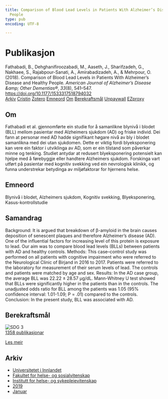 ```yaml
---
title: Comparison of Blood Lead Levels in Patients With Alzheimer’s Disease and Healthy
  People
type: pub
encoding: UTF-8

---
```

<h1>Publikasjon</h1>
<article id="csl-bib-container-JFIY4XZN" class="csl-bib-container">
  <div class="csl-bib-body"> <div class="csl-entry">Fathabadi, B., Dehghanifiroozabadi, M., Aaseth, J., Sharifzadeh, G., Nakhaee, S., Rajabpour-Sanati, A., Amirabadizadeh, A., &#38; Mehrpour, O. (2018). Comparison of Blood Lead Levels in Patients With Alzheimer’s Disease and Healthy People. <i>American Journal of Alzheimer’s Disease &#38;amp; Other Dementias®</i>, <i>33</i>(8), 541–547. <a href="https://doi.org/10.1177/1533317518794032">https://doi.org/10.1177/1533317518794032</a></div> </div>
  <div class="csl-bib-buttons">
    <a href="#taxonomy-article-JFIY4XZN" alt="archive" class="csl-bib-button">Arkiv</a>
    <a href="https://app.cristin.no/results/show.jsf?id=1652309" alt="Cristin" class="csl-bib-button">Cristin</a>
    <a href="http://zotero.org/groups/5881554/items/JFIY4XZN" alt="Zotero" class="csl-bib-button">Zotero</a>
    <a href="#keywords-article-JFIY4XZN" alt="keywords" class="csl-bib-button">Emneord</a>
    <a href="#about-article-JFIY4XZN" alt="about_pub" class="csl-bib-button">Om</a>
    <a href="#sdg-article-JFIY4XZN" alt="sdg" class="csl-bib-button">Berekraftsmål</a>
    <a href="https://doi.org/10.1177/1533317518794032" alt="Unpaywall" class="csl-bib-button">Unpaywall</a>
    <a href="https://doi.org/10.1177/1533317518794032" alt="EZproxy" class="csl-bib-button">EZproxy</a>
  </div>
  <div id="csl-bib-meta-container-JFIY4XZN"></div>
</article>
<div id="csl-bib-meta-JFIY4XZN" class="csl-bib-meta">
  <article id="about-article-JFIY4XZN" class="about_pub-article">
    <h1>Om</h1>
    Fathabadi et al. gjennomførte ein studie for å samanlikne blynivå i blodet (BLL) mellom pasientar med Alzheimers sjukdom (AD) og friske individ. Dei fann at personar med AD hadde signifikant høgare nivå av bly i blodet samanlikna med dei utan sjukdomen. Dette er viktig fordi blyeksponering kan vere ein faktor i utviklinga av AD, som er ein tilstand som påverkar minne og tenking. Studiet antydar at redusert blyeksponering potensielt kan hjelpe med å førebyggje eller handtere Alzheimers sjukdom. Forskinga vart utført på pasientar med kognitiv svekking ved ein nevrologisk klinikk, og funna understrekar betydinga av miljøfaktorar for hjernens helse.
  </article>
  <article id="keywords-article-JFIY4XZN" class="keywords-article">
    <h1>Emneord</h1>
    Blynivå i blodet, Alzheimers sjukdom, Kognitiv svekking, Blyeksponering, Kasus-kontrollstudie
  </article>
  <article id="abstract-article-JFIY4XZN" class="abstract-article">
    <h1>Samandrag</h1>
    Background: It is argued that breakdown of β-amyloid in the brain causes deposition of senescent plaques and therefore Alzheimer’s disease (AD). One of the influential factors for increasing level of this protein is exposure to lead. Our aim was to compare blood lead levels (BLLs) between patients with AD and healthy controls. Methods: This case–control study was performed on all patients with cognitive impairment who were referred to the Neurological Clinic of Birjand in 2016 to 2017. Patients were referred to the laboratory for measurement of their serum levels of lead. The controls and patients were matched by age and sex. Results: In the AD case group, the average BLL was 22.22 ± 28.57 μg/dL. Mann-Whitney U test showed that BLLs were significantly higher in the patients than in the controls. The unadjusted odds ratio for BLL among the patients was 1.05 (95% confidence interval: 1.01-1.09; P = .01) compared to the controls. Conclusion: In the present study, BLL was associated with AD.
  </article>
  <article id="sdg-article-JFIY4XZN" class="sdg-article">
    <h1>Berekraftsmål</h1>
    <div class="sdg-container"><div id="sdg3" class="sdg">
        <img src="{{< params subfolder >}}images/sdg/sdg03_nn.png" class="image" alt="SDG 3">
        <div class="sdg-overlay">
          <a href="/nn/archive/?key=?sdg=3#archive" class="sdg-publication-count"><span>1358</span> publikasjonar</a>
          <p><a href="https://fn.no/om-fn/fns-baerekraftsmaal/god-helse-og-livskvalitet?lang=nno-NO" class="sdg-read-more">Les meir</a></p>
        </div>
      </div></div>
  </article>
  <article id="taxonomy-article-JFIY4XZN" class="taxonomy-article">
    <h1>Arkiv</h1>
    <ul>
      <li>
        <a href="/nn/archive/?key=3DCRN523">Universitetet i Innlandet</a>
      </li>
      <li>
        <a href="/nn/archive/?key=IDKFS3MX">Fakultet for helse- og sosialvitenskap</a>
      </li>
      <li>
        <a href="/nn/archive/?key=GTV4ECMZ">Institutt for helse- og sykepleievitenskap</a>
      </li>
      <li>
        <a href="/nn/archive/?key=E7THIEEM">2019</a>
      </li>
      <li>
        <a href="/nn/archive/?key=7JE8LLZ8">Januar</a>
      </li>
    </ul>
  </article>
</div>
